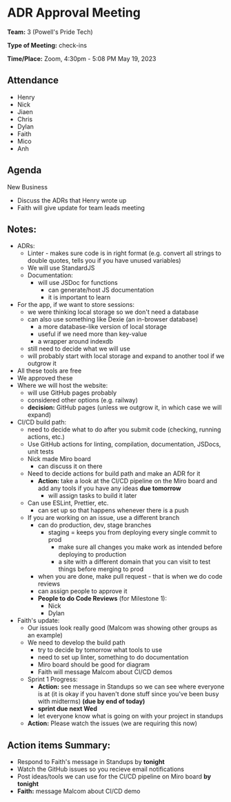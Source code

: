 # ADR Approval Meeting

**Team:** 3 (Powell's Pride Tech)

**Type of Meeting:** check-ins

**Time/Place:** Zoom, 4:30pm - 5:08 PM May 19, 2023

## Attendance

* Henry
* Nick
* Jiaen
* Chris
* Dylan
* Faith
* Mico
* Anh

## Agenda

New Business
* Discuss the ADRs that Henry wrote up
* Faith will give update for team leads meeting

## Notes:

* ADRs:
  * Linter - makes sure code is in right format (e.g. convert all strings to double quotes, tells you if you have unused variables)
  * We will use StandardJS
  * Documentation:
    * will use JSDoc for functions
      * can generate/host JS documentation
      * it is important to learn
* For the app, if we want to store sessions:
  * we were thinking local storage so we don't need a database
  * can also use something like Dexie (an in-browser database)
    * a more database-like version of local storage
    * useful if we need more than key-value
    * a wrapper around indexdb
  * still need to decide what we will use
  * will probably start with local storage and expand to another tool if we outgrow it
* All these tools are free
* We approved these
* Where we will host the website:
  * will use GitHub pages probably
  * considered other options (e.g. railway)
  * **decision:** GitHub pages (unless we outgrow it, in which case we will expand)
* CI/CD build path:
  * need to decide what to do after you submit code (checking, running actions, etc.)
  * Use GitHub actions for linting, compilation, documentation, JSDocs, unit tests
  * Nick made Miro board
    * can discuss it on there
  * Need to decide actions for build path and make an ADR for it
    * **Action:** take a look at the CI/CD pipeline on the Miro board and add any tools if you have any ideas **due tomorrow**
      * will assign tasks to build it later
  * Can use ESLint, Prettier, etc.
    * can set up so that happens whenever there is a push
  * If you are working on an issue, use a different branch
    * can do production, dev, stage branches
      * staging = keeps you from deploying every single commit to prod
        * make sure all changes you make work as intended before deploying to production
        * a site with a different domain that you can visit to test things before merging to prod
    * when you are done, make pull request - that is when we do code reviews
    * can assign people to approve it
    * **People to do Code Reviews** (for Milestone 1):
      * Nick
      * Dylan
* Faith's update:
  * Our issues look really good (Malcom was showing other groups as an example)
  * We need to develop the build path
    * try to decide by tomorrow what tools to use
    * need to set up linter, something to do documentation
    * Miro board should be good for diagram
    * Faith will message Malcom about CI/CD demos
  * Sprint 1 Progress:
    * **Action:** see message in Standups so we can see where everyone is at (it is okay if you haven't done stuff since you've been busy with midterms) **(due by end of today)**
    * **sprint due next Wed**
    * let everyone know what is going on with your project in standups
  * **Action:** Please watch the issues (we are requiring this now)

## Action items Summary:
* Respond to Faith's message in Standups by **tonight**
* Watch the GitHub issues so you recieve email notifications
* Post ideas/tools we can use for the CI/CD pipeline on Miro board **by tonight**
* **Faith:** message Malcom about CI/CD demo